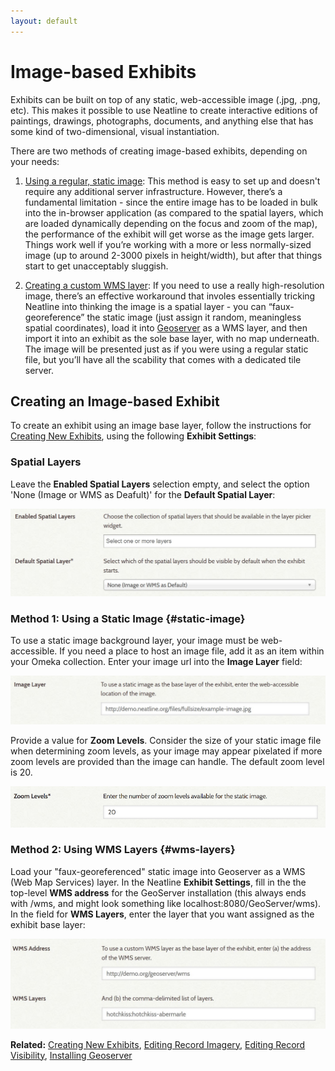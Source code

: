 ```yaml
---
layout: default
---
```


# Image-based Exhibits

Exhibits can be built on top of any static, web-accessible image (.jpg, .png, etc). This makes it possible to use Neatline to create interactive editions of paintings, drawings, photographs, documents, and anything else that has some kind of two-dimensional, visual instantiation.

There are two methods of creating image-based exhibits, depending on your needs:

1. [Using a regular, static image](#static-image): This method is easy to set up and doesn't require any additional server infrastructure. However, there’s a fundamental limitation - since the entire image has to be loaded in bulk into the in-browser application (as compared to the spatial layers, which are loaded dynamically depending on the focus and zoom of the map), the performance of the exhibit will get worse as the image gets larger. Things work well if you’re working with a more or less normally-sized image (up to around 2-3000 pixels in height/width), but after that things start to get unacceptably sluggish.


2. [Creating a custom WMS layer](#wms-layers): If you need to use a really high-resolution image, there’s an effective workaround that involes essentially tricking Neatline into thinking the image is a spatial layer - you can “faux-georeference” the static image (just assign it random, meaningless spatial coordinates), load it into [Geoserver](geoserver.org) as a WMS layer, and then import it into an exhibit as the sole base layer, with no map underneath. The image will be presented just as if you were using a regular static file, but you’ll have all the scability that comes with a dedicated tile server.

## Creating an Image-based Exhibit

To create an exhibit using an image base layer, follow the instructions for [Creating New Exhibits](creating-exhibits.html), using the following **Exhibit Settings**:

### Spatial Layers

Leave the **Enabled Spatial Layers** selection empty, and select the option 'None (Image or WMS as Deafult)' for the **Default Spatial Layer**:

![Screenshot of Spatial Layers example](images/base-layer-for-image.JPG)

### Method 1: Using a Static Image {#static-image}

To use a static image background layer, your image must be web-accessible. If you need a place to host an image file, add it as an item within your Omeka collection. Enter your image url into the **Image Layer** field:

![Screenshot using static image](images/image-layer.JPG)

Provide a value for **Zoom Levels**. Consider the size of your static image file when determining zoom levels, as your image may appear pixelated if more zoom levels are provided than the image can handle. The default zoom level is 20.

![Screenshot of Zoom Levels field](images/settings-zoom.png)

### Method 2: Using WMS Layers {#wms-layers}

Load your "faux-georeferenced" static image into Geoserver as a WMS (Web Map Services) layer. In the Neatline **Exhibit Settings**, fill in the the top-level **WMS address** for the GeoServer installation (this always ends with /wms, and might look something like localhost:8080/GeoServer/wms). In the field for **WMS Layers**, enter the layer that you want assigned as the exhibit base layer:

![Screenshot using faux-georeferenced image](images/WMS-fields.JPG)

**Related:** [Creating New Exhibits](creating-exhibits.html), [Editing Record Imagery](style-tab-imagery.html), [Editing Record Visibility](style-tab-visibility.html), [Installing Geoserver](installing-neatline.html#installing-geoserver)
